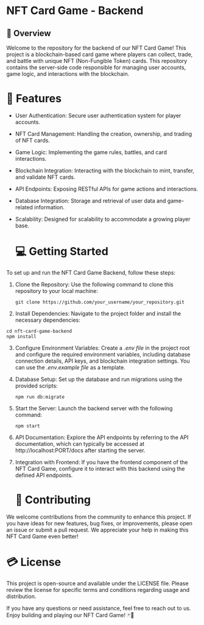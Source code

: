 # NFT Card Game - Backend

##  🔎 Overview 
Welcome to the repository for the backend of our NFT Card Game! This project is a blockchain-based card game where players can collect, trade, and battle with unique NFT (Non-Fungible Token) cards. This repository contains the server-side code responsible for managing user accounts, game logic, and interactions with the blockchain.

#  📝 Features

- User Authentication: Secure user authentication system for player accounts.

- NFT Card Management: Handling the creation, ownership, and trading of NFT cards.

- Game Logic: Implementing the game rules, battles, and card interactions.

- Blockchain Integration: Interacting with the blockchain to mint, transfer, and validate NFT cards.

- API Endpoints: Exposing RESTful APIs for game actions and interactions.

- Database Integration: Storage and retrieval of user data and game-related information.

- Scalability: Designed for scalability to accommodate a growing player base.

  # 💻  Getting Started
  
To set up and run the NFT Card Game Backend, follow these steps:

   1. Clone the Repository: Use the following command to clone this repository to your local machine:
  
          git clone https://github.com/your_username/your_repository.git

  2.  Install Dependencies: Navigate to the project folder and install the necessary dependencies:

    cd nft-card-game-backend
    npm install
    
 3. Configure Environment Variables: Create a *.env file* in the project root and configure the required environment variables, including database 
    connection details, API keys, and blockchain integration settings. You can use the *.env.example file* as a template.

 4. Database Setup: Set up the database and run migrations using the provided scripts:

        npm run db:migrate
    
 5. Start the Server: Launch the backend server with the following command:

        npm start
    
 6. API Documentation: Explore the API endpoints by referring to the API documentation, which can typically be accessed at http://localhost:PORT/docs 
    after starting the server.

 7. Integration with Frontend: If you have the frontend component of the NFT Card Game, configure it to interact with this backend using the defined 
    API endpoints.

     # 🚻  Contributing
    
   We welcome contributions from the community to enhance this project. If you have ideas for new features, bug fixes, or improvements, please open an 
   issue or submit a pull request. We appreciate your help in making this NFT Card Game even better!

  # 💳  License
  
  This project is open-source and available under the LICENSE file. Please review the license for specific terms and conditions regarding usage and 
  distribution.

  If you have any questions or need assistance, feel free to reach out to us. Enjoy building and playing our NFT Card Game! 🃏🚀





   



